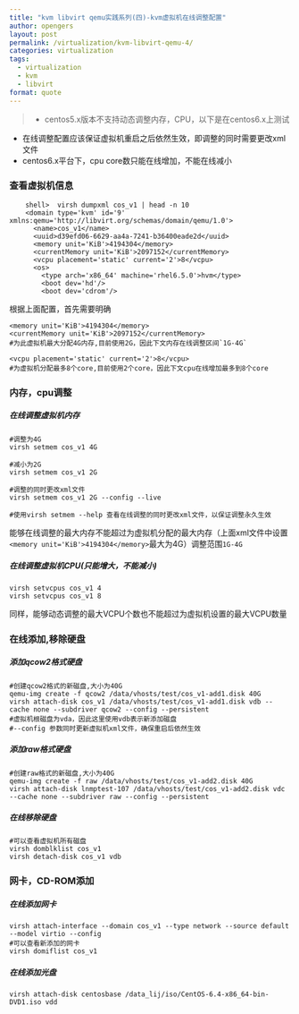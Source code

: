 ```yaml
---
title: "kvm libvirt qemu实践系列(四)-kvm虚拟机在线调整配置"
author: opengers
layout: post
permalink: /virtualization/kvm-libvirt-qemu-4/
categories: virtualization
tags:
  - virtualization
  - kvm
  - libvirt
format: quote
---
```


>- centos5.x版本不支持动态调整内存，CPU，以下是在centos6.x上测试
- 在线调整配置应该保证虚拟机重启之后依然生效，即调整的同时需要更改xml文件
- centos6.x平台下，cpu core数只能在线增加，不能在线减小

### 查看虚拟机信息

``` shell
    shell>  virsh dumpxml cos_v1 | head -n 10
    <domain type='kvm' id='9' xmlns:qemu='http://libvirt.org/schemas/domain/qemu/1.0'>
      <name>cos_v1</name>
      <uuid>d39efd06-6629-aa4a-7241-b36400eade2d</uuid>
      <memory unit='KiB'>4194304</memory>
      <currentMemory unit='KiB'>2097152</currentMemory>
      <vcpu placement='static' current='2'>8</vcpu>            
      <os>
        <type arch='x86_64' machine='rhel6.5.0'>hvm</type>
        <boot dev='hd'/>
        <boot dev='cdrom'/>
```
根据上面配置，首先需要明确

``` shell
<memory unit='KiB'>4194304</memory>
<currentMemory unit='KiB'>2097152</currentMemory>
#为此虚拟机最大分配4G内存,目前使用2G，因此下文内存在线调整区间`1G-4G`

<vcpu placement='static' current='2'>8</vcpu>
#为虚拟机分配最多8个core,目前使用2个core，因此下文cpu在线增加最多到8个core
```

### 内存，cpu调整

##### 在线调整虚拟机内存

``` shell
#调整为4G
virsh setmem cos_v1 4G

#减小为2G
virsh setmem cos_v1 2G

#调整的同时更改xml文件
virsh setmem cos_v1 2G --config --live

#使用virsh setmem --help 查看在线调整的同时更改xml文件，以保证调整永久生效
```
能够在线调整的最大内存不能超过为虚拟机分配的最大内存（上面xml文件中设置`<memory unit='KiB'>4194304</memory>`最大为4G）调整范围`1G-4G`

##### 在线调整虚拟机CPU(只能增大，不能减小)

``` shell
virsh setvcpus cos_v1 4
virsh setvcpus cos_v1 8
```
同样，能够动态调整的最大VCPU个数也不能超过为虚拟机设置的最大VCPU数量


### 在线添加,移除硬盘

##### 添加qcow2格式硬盘

``` shell
#创建qcow2格式的新磁盘,大小为40G
qemu-img create -f qcow2 /data/vhosts/test/cos_v1-add1.disk 40G
virsh attach-disk cos_v1 /data/vhosts/test/cos_v1-add1.disk vdb --cache none --subdriver qcow2 --config --persistent
#虚拟机根磁盘为vda，因此这里使用vdb表示新添加磁盘
#--config 参数同时更新虚拟机xml文件，确保重启后依然生效
```

##### 添加raw格式硬盘
``` shell
#创建raw格式的新磁盘,大小为40G
qemu-img create -f raw /data/vhosts/test/cos_v1-add2.disk 40G
virsh attach-disk lnmptest-107 /data/vhosts/test/cos_v1-add2.disk vdc --cache none --subdriver raw --config --persistent
```

##### 在线移除硬盘

``` shell
#可以查看虚拟机所有磁盘
virsh domblklist cos_v1
virsh detach-disk cos_v1 vdb
```

### 网卡，CD-ROM添加

##### 在线添加网卡

``` shell
virsh attach-interface --domain cos_v1 --type network --source default --model virtio --config
#可以查看新添加的网卡
virsh domiflist cos_v1
```

##### 在线添加光盘

``` shell
virsh attach-disk centosbase /data_lij/iso/CentOS-6.4-x86_64-bin-DVD1.iso vdd
```